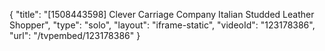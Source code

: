 {
    "title": "[1508443598] Clever Carriage Company Italian Studded Leather Shopper",
    "type": "solo",
    "layout": "iframe-static",
    "videoId": "123178386",
    "url": "\/tvpembed\/123178386"
}